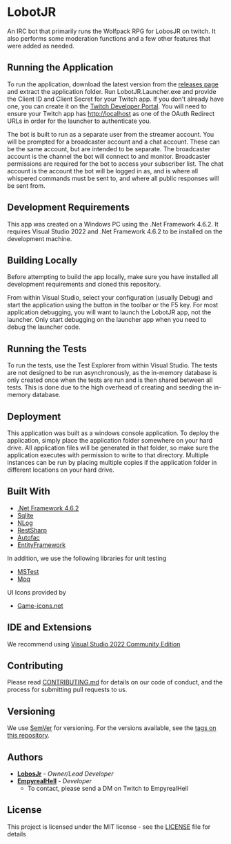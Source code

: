 # LobotJR

An IRC bot that primarily runs the Wolfpack RPG for LobosJR on twitch. It also performs some moderation functions and a few other features that were added as needed.

## Running the Application

To run the application, download the latest version from the [releases page](https://github.com/lobosjrgaming/lobotjr/releases) and extract the application folder. Run LobotJR.Launcher.exe and provide the Client ID and Client Secret for your Twitch app. If you don't already have one, you can create it on the [Twitch Developer Portal](https://dev.twitch.tv/console). You will need to ensure your Twitch app has [http://localhost](http://localhost) as one of the OAuth Redirect URLs in order for the launcher to authenticate you.

The bot is built to run as a separate user from the streamer account. You will be prompted for a broadcaster account and a chat account. These can be the same account, but are intended to be separate. The broadcaster account is the channel the bot will connect to and monitor. Broadcaster permissions are required for the bot to access your subscriber list. The chat account is the account the bot will be logged in as, and is where all whispered commands must be sent to, and where all public responses will be sent from.

## Development Requirements

This app was created on a Windows PC using the .Net Framework 4.6.2. It requires Visual Studio 2022 and .Net Framework 4.6.2 to be installed on the development machine.

## Building Locally

Before attempting to build the app locally, make sure you have installed all development requirements and cloned this repository.

From within Visual Studio, select your configuration (usually Debug) and start the application using the button in the toolbar or the F5 key. For most application debugging, you will want to launch the LobotJR app, not the launcher. Only start debugging on the launcher app when you need to debug the launcher code.

## Running the Tests

To run the tests, use the Test Explorer from within Visual Studio. The tests are not designed to be run asynchronously, as the in-memory database is only created once when the tests are run and is then shared between all tests. This is done due to the high overhead of creating and seeding the in-memory database.

## Deployment

This application was built as a windows console application. To deploy the application, simply place the application folder somewhere on your hard drive. All application files will be generated in that folder, so make sure the application executes with permission to write to that directory. Multiple instances can be run by placing multiple copies if the application folder in different locations on your hard drive.

## Built With

- [.Net Framework 4.6.2](https://dotnet.microsoft.com/en-us/download/dotnet-framework/net462)
- [Sqlite](https://www.sqlite.org/index.html)
- [NLog](https://nlog-project.org/)
- [RestSharp](https://restsharp.dev/)
- [Autofac](https://autofac.org/)
- [EntityFramework](https://learn.microsoft.com/en-us/aspnet/entity-framework)

In addition, we use the following libraries for unit testing

- [MSTest](https://learn.microsoft.com/en-us/dotnet/core/testing/unit-testing-mstest-intro)
- [Moq](https://github.com/devlooped/moq)

UI Icons provided by

- [Game-icons.net](https://game-icons.net/)

## IDE and Extensions

We recommend using [Visual Studio 2022 Community Edition](https://visualstudio.microsoft.com/vs/)

## Contributing

Please read [CONTRIBUTING.md](https://github.com/lobosjrgaming/lobotjr/blob/master/CONTRIBUTING.md) for details on our code of conduct, and the process for submitting pull requests to us.

## Versioning

We use [SemVer](http://semver.org/) for versioning. For the versions available, see the [tags on this repository](https://github.com/lobosjrgaming/lobotjr/tags).

## Authors

- **[LobosJr](https://twitch.tv/LobosJr)** - _Owner/Lead Developer_
- **[EmpyrealHell](https://github.com/EmpyrealHell)** - _Developer_
  - To contact, please send a DM on Twitch to EmpyrealHell

## License

This project is licensed under the MIT license - see the [LICENSE](https://github.com/lobosjrgaming/lobotjr/blob/master/LICENSE) file for details
